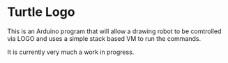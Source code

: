 Turtle Logo
===========

This is an Arduino program that will allow a drawing robot to be comtrolled via LOGO and uses a simple stack based VM to run the commands.

It is currently very much a work in progress.
